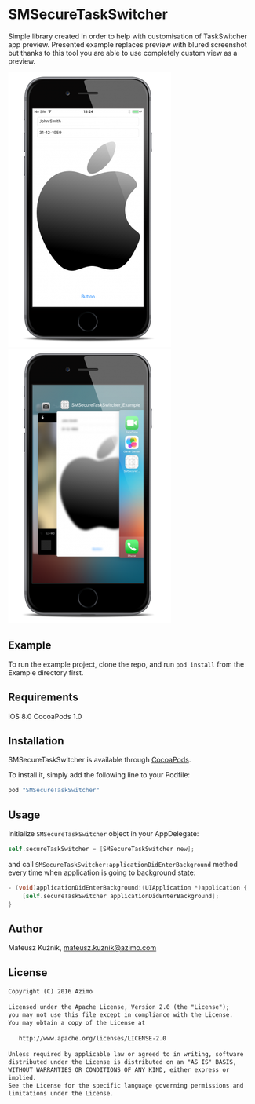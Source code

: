 # SMSecureTaskSwitcher

Simple library created in order to help with customisation of TaskSwitcher app preview. Presented example replaces preview with blured screenshot but thanks to this tool you are able to use completely custom view as a preview.

![Example1](https://raw.githubusercontent.com/AzimoLabs/SMSecureTaskSwitcher/master/art/example1.png) ![Example2](https://raw.githubusercontent.com/AzimoLabs/SMSecureTaskSwitcher/master/art/example2.png) 

## Example

To run the example project, clone the repo, and run `pod install` from the Example directory first.

## Requirements

iOS 8.0
CocoaPods 1.0

## Installation

SMSecureTaskSwitcher is available through [CocoaPods](http://cocoapods.org). 

To install it, simply add the following line to your Podfile:

```ruby
pod "SMSecureTaskSwitcher"
```

## Usage

Initialize `SMSecureTaskSwitcher` object in your AppDelegate:

```objective-c
self.secureTaskSwitcher = [SMSecureTaskSwitcher new];
```

and call `SMSecureTaskSwitcher:applicationDidEnterBackground` method every time when application is going to background state:

```objective-c
- (void)applicationDidEnterBackground:(UIApplication *)application {
    [self.secureTaskSwitcher applicationDidEnterBackground];
}
```

## Author

Mateusz Kuźnik, mateusz.kuznik@azimo.com

## License

    Copyright (C) 2016 Azimo

    Licensed under the Apache License, Version 2.0 (the "License");
    you may not use this file except in compliance with the License.
    You may obtain a copy of the License at

       http://www.apache.org/licenses/LICENSE-2.0

    Unless required by applicable law or agreed to in writing, software
    distributed under the License is distributed on an "AS IS" BASIS,
    WITHOUT WARRANTIES OR CONDITIONS OF ANY KIND, either express or implied.
    See the License for the specific language governing permissions and
    limitations under the License.

